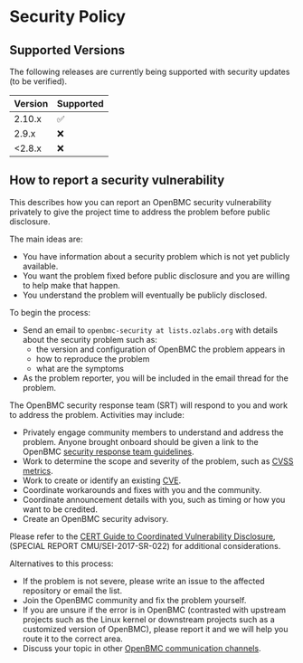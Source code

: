 # Security Policy

## Supported Versions

The following releases are currently being supported with security updates (to be verified).

| Version | Supported          |
| ------- | ------------------ |
| 2.10.x  | :white_check_mark: |
| 2.9.x   | :x:                |
| <2.8.x  | :x:                |


## How to report a security vulnerability

This describes how you can report an OpenBMC security vulnerability
privately to give the project time to address the problem before
public disclosure.

The main ideas are:
 - You have information about a security problem which is not yet
   publicly available.
 - You want the problem fixed before public disclosure and
   you are willing to help make that happen.
 - You understand the problem will eventually be publicly disclosed.

To begin the process:
 - Send an email to `openbmc-security at lists.ozlabs.org` with details
   about the security problem such as:
   - the version and configuration of OpenBMC the problem appears in
   - how to reproduce the problem
   - what are the symptoms
 - As the problem reporter, you will be included in the email thread
   for the problem.

The OpenBMC security response team (SRT) will respond to you and work to
address the problem.  Activities may include:
 - Privately engage community members to understand and address the
   problem.  Anyone brought onboard should be given a link to the
   OpenBMC [security response team guidelines][].
 - Work to determine the scope and severity of the problem,
   such as [CVSS metrics][].
 - Work to create or identify an existing [CVE][].
 - Coordinate workarounds and fixes with you and the community.
 - Coordinate announcement details with you, such as timing or
   how you want to be credited.
 - Create an OpenBMC security advisory.

Please refer to the [CERT Guide to Coordinated Vulnerability Disclosure][],
(SPECIAL REPORT CMU/SEI-2017-SR-022) for additional considerations.

Alternatives to this process:
 - If the problem is not severe, please write an issue to the affected
   repository or email the list.
 - Join the OpenBMC community and fix the problem yourself.
 - If you are unsure if the error is in OpenBMC (contrasted with
   upstream projects such as the Linux kernel or downstream projects
   such as a customized version of OpenBMC), please report it and we
   will help you route it to the correct area.
 - Discuss your topic in other [OpenBMC communication channels](https://github.com/openbmc/openbmc).

[security response team guidelines]: ./obmc-security-response-team-guidelines.md
[CVSS metrics]: https://www.first.org/cvss/calculator/3.0
[CVE]: http://cve.mitre.org/about/index.html
[CERT Guide to Coordinated Vulnerability Disclosure]: https://resources.sei.cmu.edu/asset_files/SpecialReport/2017_003_001_503340.pdf
